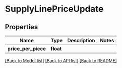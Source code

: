# SupplyLinePriceUpdate

## Properties
Name | Type | Description | Notes
------------ | ------------- | ------------- | -------------
**price_per_piece** | **float** |  | 

[[Back to Model list]](../README.md#documentation-for-models) [[Back to API list]](../README.md#documentation-for-api-endpoints) [[Back to README]](../README.md)

